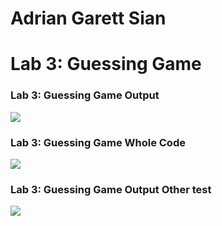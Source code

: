 <h1> Adrian Garett Sian</h1>
<h1>Lab 3: Guessing Game</h1>

### Lab 3: Guessing Game Output
<img src="https://github.com/garett09/FECP-Java-Session1-GuessingGame/blob/89394111c66f791243ce46f1de4adbac33132aff/img/Screenshot%202025-06-30%20at%205.07.05%E2%80%AFPM.png"/>

### Lab 3: Guessing Game Whole Code
<img src="https://github.com/garett09/FECP-Java-Session1-GuessingGame/blob/89394111c66f791243ce46f1de4adbac33132aff/img/Screenshot%202025-06-30%20at%205.07.09%E2%80%AFPM.png"/>

### Lab 3: Guessing Game Output Other test
<img src="https://github.com/garett09/FECP-Java-Session1-GuessingGame/blob/89394111c66f791243ce46f1de4adbac33132aff/img/Screenshot%202025-06-30%20at%205.07.05%E2%80%AFPM.png"/>